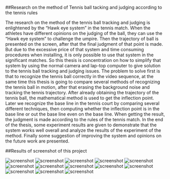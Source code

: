 
##Research on the method of Tennis ball tacking and judging according to the tennis rules

The research on the method of the tennis ball tracking and judging is enlightened by the
“Hawk eye system” in the tennis match. When the athletes have different opinions on the judging of the ball,
they can use the “Hawk eye system” to challenge the umpire. Then the trajectory of ball is presented on the
screen, after that the final judgment of that point is made. But due to the excessive price of that system and
time consuming procedures when installing, it is only possible to use that system in the significant matches. So
this thesis is concentration on how to simplify that system by using the normal camera and lap-top computer to
give solution to the tennis ball tracking and judging issues. The problem to solve first is that to recognize the
tennis ball correctly in the video sequence, at the same time this thesis is going to compare several methods of
recognizing the tennis ball in motion, after that erasing the background noise and tracking the tennis trajectory.
After already obtaining the trajectory of the tennis ball, the mathematical method is used to get the inflection
point. Later we recognize the base line in the tennis court by comparing several different techniques, then
computing whether the inflection point is in the base line or out the base line even on the base line. When
getting the result, the judgment is made according to the rules of the tennis match. In the end of the thesis,
some experiment results are given to demonstrate that the system works well overall and analyze the results of
the experiment of the method. Finally some suggestion of improving the system and opinions on the future
work are presented.

##Results of screenshot of this project

![screenshot](https://github.com/RogerFederer03/Tennis_System/blob/master/Results/Result01.jpg)
![screenshot](https://github.com/RogerFederer03/Tennis_System/blob/master/Results/Result02.jpg)
![screenshot](https://github.com/RogerFederer03/Tennis_System/blob/master/Results/Result03.jpg)
![screenshot](https://github.com/RogerFederer03/Tennis_System/blob/master/Results/Result04.jpg)
![screenshot](https://github.com/RogerFederer03/Tennis_System/blob/master/Results/Result05.jpg)
![screenshot](https://github.com/RogerFederer03/Tennis_System/blob/master/Results/Result06.jpg)
![screenshot](https://github.com/RogerFederer03/Tennis_System/blob/master/Results/Result07.jpg)
![screenshot](https://github.com/RogerFederer03/Tennis_System/blob/master/Results/Result08.jpg)
![screenshot](https://github.com/RogerFederer03/Tennis_System/blob/master/Results/Result09.jpg)
![screenshot](https://github.com/RogerFederer03/Tennis_System/blob/master/Results/Result10.jpg)
![screenshot](https://github.com/RogerFederer03/Tennis_System/blob/master/Results/Result11.jpg)
![screenshot](https://github.com/RogerFederer03/Tennis_System/blob/master/Results/Result12.jpg)
![screenshot](https://github.com/RogerFederer03/Tennis_System/blob/master/Results/Result13.jpg)
